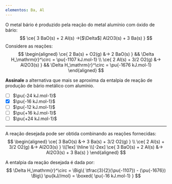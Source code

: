 ```yaml
---
elementos: Ba, Al
---
```


O metal bário é produzido pela reação do metal alumínio com óxido de bário:
$$
    \ce{ 3 BaO(s) + 2 Al(s) ->[$\Delta$] Al2O3(s) + 3 Ba(s) }
$$
Considere as reações:
$$
\begin{aligned}
    \ce{ 2 Ba(s) + O2(g) &-> 2 BaO(s) } && \Delta H_\mathrm{r}^\circ = \pu{-1107 kJ.mol-1} \\
    \ce{ 2 Al(s) + 3/2 O2(g) &-> Al2O3(s) } && \Delta H_\mathrm{r}^\circ = \pu{-1676 kJ.mol-1}
\end{aligned}
$$

**Assinale** a alternativa que mais se aproxima da entalpia de reação de produção de bário metálico com alumínio.

- [ ] $\pu{-24 kJ.mol-1}$
- [x] $\pu{-16 kJ.mol-1}$
- [ ] $\pu{-12 kJ.mol-1}$
- [ ] $\pu{+16 kJ.mol-1}$
- [ ] $\pu{+24 kJ.mol-1}$

---

A reação desejada pode ser obtida combinando as reações fornecidas:
$$
\begin{aligned}
    \ce{ 3 BaO(s) &-> 3 Ba(s) + 3/2 O2(g) } \\
    \ce{ 2 Al(s) + 3/2 O2(g) &-> Al2O3(s) } \\[1ex]
    \hline
    \\[-2ex]
    \ce{ 3 BaO(s) + 2 Al(s) &-> Al2O3(s) + 3 Ba(s) }
\end{aligned}
$$

A entalpia da reação desejada é dada por:
$$
    \Delta H_\mathrm{r}^\circ 
        = \Big\{ \tfrac{3}{2}(\pu{-1107}) - (\pu{-1676}) \Big\} \pu{kJ//mol}
        = \boxed{ \pu{-16 kJ.mol-1} }
$$
